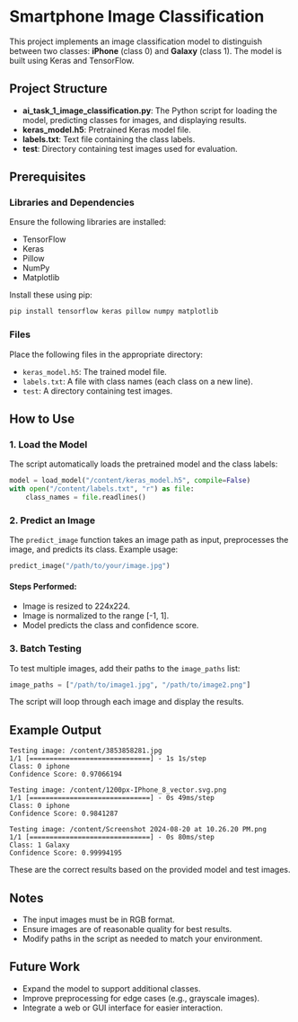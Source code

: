 # Smartphone Image Classification

This project implements an image classification model to distinguish between two classes: **iPhone** (class 0) and **Galaxy** (class 1). The model is built using Keras and TensorFlow.

## Project Structure

- **ai\_task\_1\_image\_classification.py**: The Python script for loading the model, predicting classes for images, and displaying results.
- **keras\_model.h5**: Pretrained Keras model file.
- **labels.txt**: Text file containing the class labels.
- **test**: Directory containing test images used for evaluation.

## Prerequisites

### Libraries and Dependencies

Ensure the following libraries are installed:

- TensorFlow
- Keras
- Pillow
- NumPy
- Matplotlib

Install these using pip:

```bash
pip install tensorflow keras pillow numpy matplotlib
```

### Files

Place the following files in the appropriate directory:

- `keras_model.h5`: The trained model file.
- `labels.txt`: A file with class names (each class on a new line).
- `test`: A directory containing test images.

## How to Use

### 1. Load the Model

The script automatically loads the pretrained model and the class labels:

```python
model = load_model("/content/keras_model.h5", compile=False)
with open("/content/labels.txt", "r") as file:
    class_names = file.readlines()
```

### 2. Predict an Image

The `predict_image` function takes an image path as input, preprocesses the image, and predicts its class. Example usage:

```python
predict_image("/path/to/your/image.jpg")
```

#### Steps Performed:

- Image is resized to 224x224.
- Image is normalized to the range [-1, 1].
- Model predicts the class and confidence score.

### 3. Batch Testing

To test multiple images, add their paths to the `image_paths` list:

```python
image_paths = ["/path/to/image1.jpg", "/path/to/image2.png"]
```

The script will loop through each image and display the results.

## Example Output

```
Testing image: /content/3853858281.jpg
1/1 [==============================] - 1s 1s/step
Class: 0 iphone
Confidence Score: 0.97066194

Testing image: /content/1200px-IPhone_8_vector.svg.png
1/1 [==============================] - 0s 49ms/step
Class: 0 iphone
Confidence Score: 0.9841287

Testing image: /content/Screenshot 2024-08-20 at 10.26.20 PM.png
1/1 [==============================] - 0s 80ms/step
Class: 1 Galaxy
Confidence Score: 0.99994195

```

These are the correct results based on the provided model and test images.

## Notes

- The input images must be in RGB format.
- Ensure images are of reasonable quality for best results.
- Modify paths in the script as needed to match your environment.

## Future Work

- Expand the model to support additional classes.
- Improve preprocessing for edge cases (e.g., grayscale images).
- Integrate a web or GUI interface for easier interaction.


